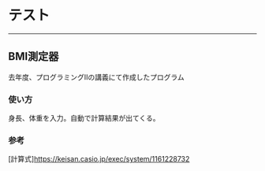 # テスト

___

## BMI測定器
去年度、プログラミングⅡの講義にて作成したプログラム



### 使い方
身長、体重を入力。自動で計算結果が出てくる。

### 参考
[計算式]https://keisan.casio.jp/exec/system/1161228732
